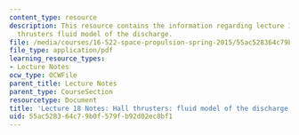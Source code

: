```yaml
---
content_type: resource
description: This resource contains the information regarding lecture 18 notes hall
  thrusters fluid model of the discharge.
file: /media/courses/16-522-space-propulsion-spring-2015/55ac528364c79b0f579fb92d02ec8bf1_MIT16_522S15_Lecture18.pdf
file_type: application/pdf
learning_resource_types:
- Lecture Notes
ocw_type: OCWFile
parent_title: Lecture Notes
parent_type: CourseSection
resourcetype: Document
title: 'Lecture 18 Notes: Hall thrusters: fluid model of the discharge'
uid: 55ac5283-64c7-9b0f-579f-b92d02ec8bf1
---
```

